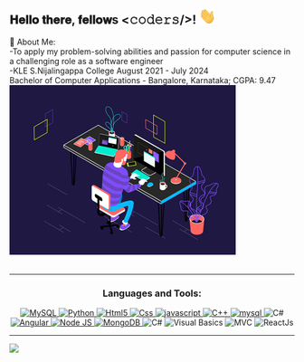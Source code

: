 <h2> 𝐇𝐞𝐥𝐥𝐨 𝐭𝐡𝐞𝐫𝐞, 𝐟𝐞𝐥𝐥𝐨𝐰s <𝚌𝚘𝚍𝚎𝚛𝚜/>! <img src="https://github.com/ABSphreak/ABSphreak/blob/master/gifs/Hi.gif" width="30px"></h2>
<div align="center" width="50">


</div>
💫 About Me:
<br>-To apply my problem-solving abilities and passion for computer science in a challenging role as a software engineer<br>-KLE S.Nijalingappa College                                                                                                 August 2021 - July 2024<br>Bachelor of Computer Applications - Bangalore, Karnataka;	                            CGPA: 9.47<br>


<kbd>
 <img width="400" alt="GIF" src="https://github.com/vn2706/vn2706/blob/main/assets/gif1.gif" >
</kbd>

<br />
<br />

<hr>
<h3 align="center">Languages and Tools:</h3>
<p align="center"> <a href="https://www.mysql.com/" target="_blank"> <img src="https://img.icons8.com/external-flat-juicy-fish/60/000000/external-sql-coding-and-development-flat-flat-juicy-fish.png" alt="MySQL" width="50" height="50"/> </a> <a href="https://www.python.org/" target="_blank"><img src="https://img.icons8.com/color/144/000000/python--v1.png" alt="Python" width="50" height="50"/> </a> <a href="https://www.w3.org/html/" target="_blank"> <img src="https://img.icons8.com/color/144/000000/html-5--v1.png" alt="Html5" width="50" height="50"/> </a> <a href="https://www.w3schools.com/css/" target="_blank"> <img src="https://img.icons8.com/color/150/000000/css3.png" alt="Css" width="50" height="50"/> </a> <a href="https://developer.mozilla.org/en-US/docs/Web/JavaScript" target="_blank"> <img src="https://img.icons8.com/color/144/000000/javascript--v1.png" alt="javascript" width="50" height="50"/> </a> <a href="https://www.cplusplus.com/doc/tutorial/" target="_blank"> <img src="https://img.icons8.com/color/144/000000/c-plus-plus-logo.png" alt="C++" width="50" height="50"/> </a> 
  <a href="https://www.programiz.com/c-programming" target="_blank"> <img src="https://img.icons8.com/color/144/000000/c-programming.png" alt="mysql" width="50" height="50"/> </a> 
   <img src="https://img.icons8.com/color/1x/c-sharp-logo.png" alt="C#" width="50" height="50"/>
  <a href="https://angular.io/" target="_blank"> <img src="https://cdn2.iconfinder.com/data/icons/designer-skills/128/angular-512.png" alt="Angular" width="50" height="50"/> </a><a href="https://nodejs.org/en/" target="_blank"> <img src="https://cdn4.iconfinder.com/data/icons/logos-3/456/nodejs-new-pantone-black-256.png" alt="Node JS" width="50" height="50"/> </a> <a href="https://www.mongodb.com/" target="_blank"> <img src="https://cdn4.iconfinder.com/data/icons/logos-3/512/mongodb-2-256.png" alt="MongoDB" width="50" height="50"/> </a> 
  <img src="https://img.icons8.com/external-tal-revivo-color-tal-revivo/256/external-net-or-dot-net-a-software-framework-developed-by-microsoft-logo-color-tal-revivo.png" alt="C#" width="50" height="50"/>
  <img src="https://img.icons8.com/fluency/256/visual-basic.png" alt="Visual Basics" width="50" height="50"/>  
  <img src="https://www.asphostcentral.com/Images/logo_aspmvc345.png" alt="MVC" width="70" height="50"/>
  <img src="https://florencefennel.co.in/image/cache/catalog/florencefennel/react%20js-1000x1000.jpg" alt="ReactJs" width="50" height="50"/>
</p>
  
  <hr>



[![](https://visitcount.itsvg.in/api?id=vn2706&label=Profile%20Views&color=1&icon=3&pretty=false)](https://visitcount.itsvg.in)

